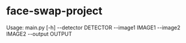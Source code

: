 # face-swap-project

Usage: main.py [-h] --detector DETECTOR --image1 IMAGE1 --image2 IMAGE2 --output OUTPUT
